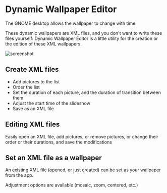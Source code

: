 # Dynamic Wallpaper Editor

The GNOME desktop allows the wallpaper to change with time.

These dynamic wallpapers are XML files, and you don't want to write these files yourself: Dynamic Wallpaper Editor is a little utility for the creation or the edition of these XML wallpapers.

![screenshot](https://i.imgur.com/QW58lva.png)

## Create XML files

- Add pictures to the list
- Order the list
- Set the duration of each picture, and the duration of transition between them
- Adjust the start time of the slideshow
- Save as an XML file

## Editing XML files

Easily open an XML file, add pictures, or remove pictures, or change their order or their durations, and save the modifications

## Set an XML file as a wallpaper

An existing XML file (opened, or just created) can be set as your wallpaper from the app.

Adjustment options are available (mosaic, zoom, centered, etc.)

<!-- TODO:

- ajout d'images par dnd
- mieux détecter les modifications
- lignes draggable
- CLI
- génération de code

-->
